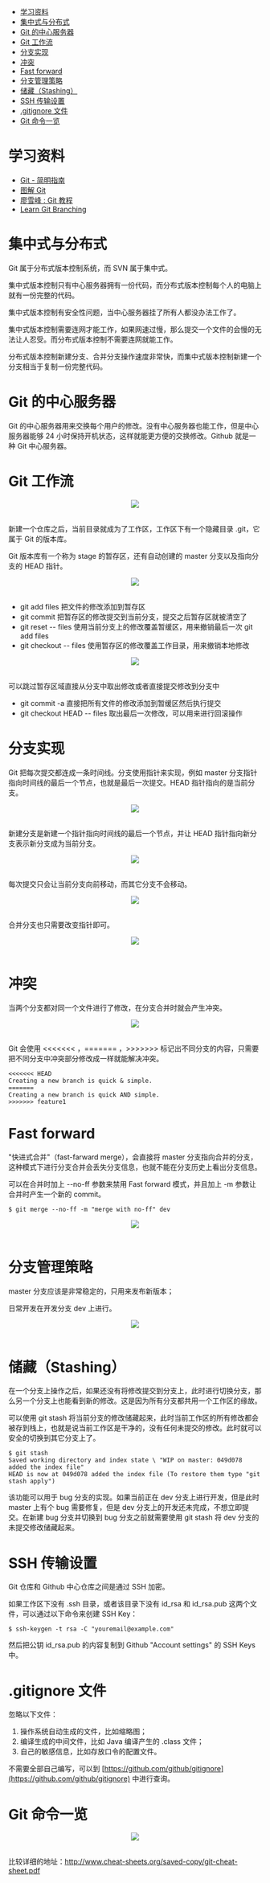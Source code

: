 <!-- GFM-TOC -->
* [学习资料](#学习资料)
* [集中式与分布式](#集中式与分布式)
* [Git 的中心服务器](#git-的中心服务器)
* [Git 工作流](#git-工作流)
* [分支实现](#分支实现)
* [冲突](#冲突)
* [Fast forward](#fast-forward)
* [分支管理策略](#分支管理策略)
* [储藏（Stashing）](#储藏stashing)
* [SSH 传输设置](#ssh-传输设置)
* [.gitignore 文件](#gitignore-文件)
* [Git 命令一览](#git-命令一览)
<!-- GFM-TOC -->


# 学习资料

- [Git - 简明指南](http://rogerdudler.github.io/git-guide/index.zh.html)
- [图解 Git](http://marklodato.github.io/visual-git-guide/index-zh-cn.html)
- [廖雪峰 : Git 教程](https://www.liaoxuefeng.com/wiki/0013739516305929606dd18361248578c67b8067c8c017b000)
- [Learn Git Branching](https://learngitbranching.js.org/)

# 集中式与分布式

Git 属于分布式版本控制系统，而 SVN 属于集中式。

集中式版本控制只有中心服务器拥有一份代码，而分布式版本控制每个人的电脑上就有一份完整的代码。

集中式版本控制有安全性问题，当中心服务器挂了所有人都没办法工作了。

集中式版本控制需要连网才能工作，如果网速过慢，那么提交一个文件的会慢的无法让人忍受。而分布式版本控制不需要连网就能工作。

分布式版本控制新建分支、合并分支操作速度非常快，而集中式版本控制新建一个分支相当于复制一份完整代码。

# Git 的中心服务器

Git 的中心服务器用来交换每个用户的修改。没有中心服务器也能工作，但是中心服务器能够 24 小时保持开机状态，这样就能更方便的交换修改。Github 就是一种 Git 中心服务器。

# Git 工作流

<div align="center"> <img src="../pics//a1198642-9159-4d88-8aec-c3b04e7a2563.jpg"/> </div><br>

新建一个仓库之后，当前目录就成为了工作区，工作区下有一个隐藏目录 .git，它属于 Git 的版本库。

Git 版本库有一个称为 stage 的暂存区，还有自动创建的 master 分支以及指向分支的 HEAD 指针。

<div align="center"> <img src="../pics//46f66e88-e65a-4ad0-a060-3c63fe22947c.png"/> </div><br>

- git add files 把文件的修改添加到暂存区
- git commit 把暂存区的修改提交到当前分支，提交之后暂存区就被清空了
- git reset -- files 使用当前分支上的修改覆盖暂缓区，用来撤销最后一次 git add files
- git checkout -- files 使用暂存区的修改覆盖工作目录，用来撤销本地修改

<div align="center"> <img src="../pics//17976404-95f5-480e-9cb4-250e6aa1d55f.png"/> </div><br>

可以跳过暂存区域直接从分支中取出修改或者直接提交修改到分支中

- git commit -a 直接把所有文件的修改添加到暂缓区然后执行提交
- git checkout HEAD -- files 取出最后一次修改，可以用来进行回滚操作

# 分支实现

Git 把每次提交都连成一条时间线。分支使用指针来实现，例如 master 分支指针指向时间线的最后一个节点，也就是最后一次提交。HEAD 指针指向的是当前分支。

<div align="center"> <img src="../pics//fb546e12-e1fb-4b72-a1fb-8a7f5000dce6.jpg"/> </div><br>

新建分支是新建一个指针指向时间线的最后一个节点，并让 HEAD 指针指向新分支表示新分支成为当前分支。

<div align="center"> <img src="../pics//bc775758-89ab-4805-9f9c-78b8739cf780.jpg"/> </div><br>

每次提交只会让当前分支向前移动，而其它分支不会移动。

<div align="center"> <img src="../pics//5292faa6-0141-4638-bf0f-bb95b081dcba.jpg"/> </div><br>

合并分支也只需要改变指针即可。

<div align="center"> <img src="../pics//1164a71f-413d-494a-9cc8-679fb6a2613d.jpg"/> </div><br>

# 冲突

当两个分支都对同一个文件进行了修改，在分支合并时就会产生冲突。

<div align="center"> <img src="../pics//58e57a21-6b6b-40b6-af85-956dd4e0f55a.jpg"/> </div><br>

Git 会使用 <<<<<<< ，======= ，>>>>>>> 标记出不同分支的内容，只需要把不同分支中冲突部分修改成一样就能解决冲突。

```
<<<<<<< HEAD
Creating a new branch is quick & simple.
=======
Creating a new branch is quick AND simple.
>>>>>>> feature1
```

# Fast forward

"快进式合并"（fast-farward merge），会直接将 master 分支指向合并的分支，这种模式下进行分支合并会丢失分支信息，也就不能在分支历史上看出分支信息。

可以在合并时加上 --no-ff 参数来禁用 Fast forward 模式，并且加上 -m 参数让合并时产生一个新的 commit。

```
$ git merge --no-ff -m "merge with no-ff" dev
```

<div align="center"> <img src="../pics//dd78a1fe-1ff3-4bcf-a56f-8c003995beb6.jpg"/> </div><br>

# 分支管理策略

master 分支应该是非常稳定的，只用来发布新版本；

日常开发在开发分支 dev 上进行。

<div align="center"> <img src="../pics//245fd2fb-209c-4ad5-bc5e-eb5664966a0e.jpg"/> </div><br>

# 储藏（Stashing）

在一个分支上操作之后，如果还没有将修改提交到分支上，此时进行切换分支，那么另一个分支上也能看到新的修改。这是因为所有分支都共用一个工作区的缘故。

可以使用 git stash 将当前分支的修改储藏起来，此时当前工作区的所有修改都会被存到栈上，也就是说当前工作区是干净的，没有任何未提交的修改。此时就可以安全的切换到其它分支上了。

```
$ git stash
Saved working directory and index state \ "WIP on master: 049d078 added the index file"
HEAD is now at 049d078 added the index file (To restore them type "git stash apply")
```

该功能可以用于 bug 分支的实现。如果当前正在 dev 分支上进行开发，但是此时 master 上有个 bug 需要修复，但是 dev 分支上的开发还未完成，不想立即提交。在新建 bug 分支并切换到 bug 分支之前就需要使用 git stash 将 dev 分支的未提交修改储藏起来。

# SSH 传输设置

Git 仓库和 Github 中心仓库之间是通过 SSH 加密。

如果工作区下没有 .ssh 目录，或者该目录下没有 id_rsa 和 id_rsa.pub 这两个文件，可以通过以下命令来创建 SSH Key：

```
$ ssh-keygen -t rsa -C "youremail@example.com"
```

然后把公钥 id_rsa.pub 的内容复制到 Github "Account settings" 的 SSH Keys 中。

# .gitignore 文件

忽略以下文件：

1. 操作系统自动生成的文件，比如缩略图；
2. 编译生成的中间文件，比如 Java 编译产生的 .class 文件；
3. 自己的敏感信息，比如存放口令的配置文件。

不需要全部自己编写，可以到 [https://github.com/github/gitignore](https://github.com/github/gitignore) 中进行查询。

# Git 命令一览

<div align="center"> <img src="../pics//7a29acce-f243-4914-9f00-f2988c528412.jpg"/> </div><br>

比较详细的地址：http://www.cheat-sheets.org/saved-copy/git-cheat-sheet.pdf
